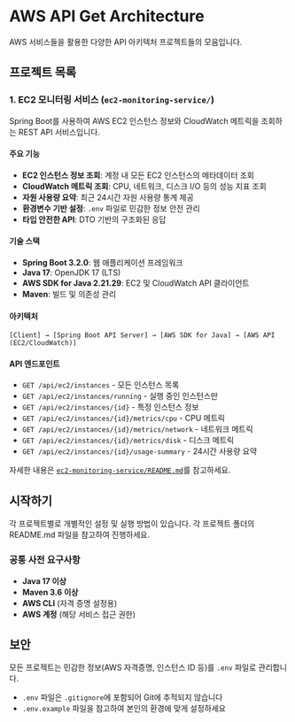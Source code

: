 # AWS API Get Architecture

AWS 서비스들을 활용한 다양한 API 아키텍처 프로젝트들의 모음입니다.

## 프로젝트 목록

### 1. EC2 모니터링 서비스 (`ec2-monitoring-service/`)

Spring Boot를 사용하여 AWS EC2 인스턴스 정보와 CloudWatch 메트릭을 조회하는 REST API 서비스입니다.

#### 주요 기능
- **EC2 인스턴스 정보 조회**: 계정 내 모든 EC2 인스턴스의 메타데이터 조회
- **CloudWatch 메트릭 조회**: CPU, 네트워크, 디스크 I/O 등의 성능 지표 조회  
- **자원 사용량 요약**: 최근 24시간 자원 사용량 통계 제공
- **환경변수 기반 설정**: `.env` 파일로 민감한 정보 안전 관리
- **타입 안전한 API**: DTO 기반의 구조화된 응답

#### 기술 스택
- **Spring Boot 3.2.0**: 웹 애플리케이션 프레임워크
- **Java 17**: OpenJDK 17 (LTS)
- **AWS SDK for Java 2.21.29**: EC2 및 CloudWatch API 클라이언트
- **Maven**: 빌드 및 의존성 관리

#### 아키텍처
```
[Client] → [Spring Boot API Server] → [AWS SDK for Java] → [AWS API (EC2/CloudWatch)]
```

#### API 엔드포인트
- `GET /api/ec2/instances` - 모든 인스턴스 목록
- `GET /api/ec2/instances/running` - 실행 중인 인스턴스만
- `GET /api/ec2/instances/{id}` - 특정 인스턴스 정보
- `GET /api/ec2/instances/{id}/metrics/cpu` - CPU 메트릭
- `GET /api/ec2/instances/{id}/metrics/network` - 네트워크 메트릭
- `GET /api/ec2/instances/{id}/metrics/disk` - 디스크 메트릭
- `GET /api/ec2/instances/{id}/usage-summary` - 24시간 사용량 요약

자세한 내용은 [`ec2-monitoring-service/README.md`](./ec2-monitoring-service/README.md)를 참고하세요.

## 시작하기

각 프로젝트별로 개별적인 설정 및 실행 방법이 있습니다. 각 프로젝트 폴더의 README.md 파일을 참고하여 진행하세요.

### 공통 사전 요구사항
- **Java 17 이상**
- **Maven 3.6 이상** 
- **AWS CLI** (자격 증명 설정용)
- **AWS 계정** (해당 서비스 접근 권한)

## 보안

모든 프로젝트는 민감한 정보(AWS 자격증명, 인스턴스 ID 등)를 `.env` 파일로 관리합니다. 
- `.env` 파일은 `.gitignore`에 포함되어 Git에 추적되지 않습니다
- `.env.example` 파일을 참고하여 본인의 환경에 맞게 설정하세요